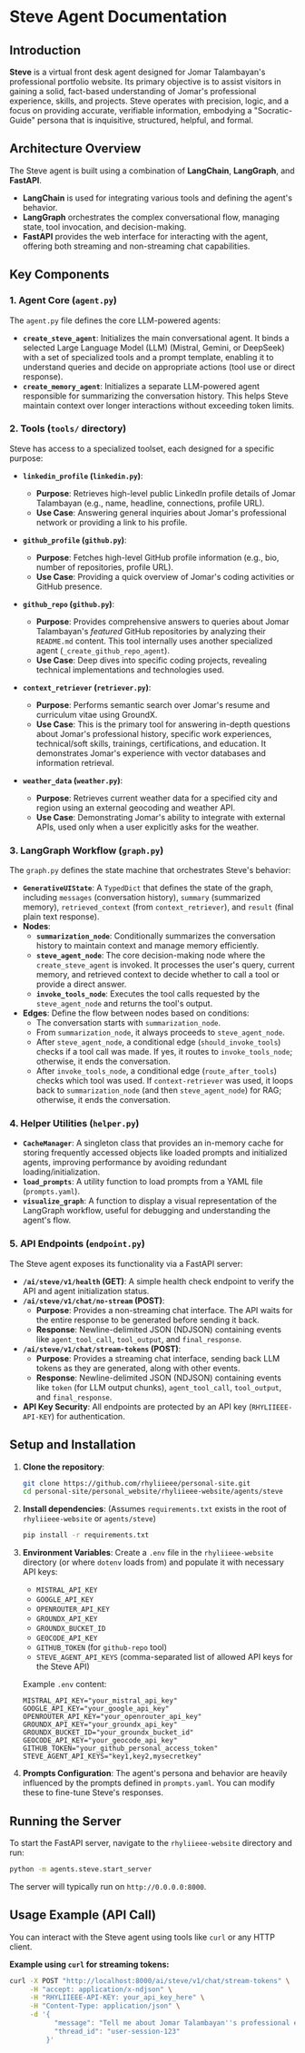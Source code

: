 # Steve Agent Documentation

## Introduction

**Steve** is a virtual front desk agent designed for Jomar Talambayan's professional portfolio website. Its primary objective is to assist visitors in gaining a solid, fact-based understanding of Jomar's professional experience, skills, and projects. Steve operates with precision, logic, and a focus on providing accurate, verifiable information, embodying a "Socratic-Guide" persona that is inquisitive, structured, helpful, and formal.

## Architecture Overview

The Steve agent is built using a combination of **LangChain**, **LangGraph**, and **FastAPI**.

*   **LangChain** is used for integrating various tools and defining the agent's behavior.
*   **LangGraph** orchestrates the complex conversational flow, managing state, tool invocation, and decision-making.
*   **FastAPI** provides the web interface for interacting with the agent, offering both streaming and non-streaming chat capabilities.

## Key Components

### 1. Agent Core (`agent.py`)

The `agent.py` file defines the core LLM-powered agents:

*   **`create_steve_agent`**: Initializes the main conversational agent. It binds a selected Large Language Model (LLM) (Mistral, Gemini, or DeepSeek) with a set of specialized tools and a prompt template, enabling it to understand queries and decide on appropriate actions (tool use or direct response).
*   **`create_memory_agent`**: Initializes a separate LLM-powered agent responsible for summarizing the conversation history. This helps Steve maintain context over longer interactions without exceeding token limits.

### 2. Tools (`tools/` directory)

Steve has access to a specialized toolset, each designed for a specific purpose:

*   **`linkedin_profile` (`linkedin.py`)**:
    *   **Purpose**: Retrieves high-level public LinkedIn profile details of Jomar Talambayan (e.g., name, headline, connections, profile URL).
    *   **Use Case**: Answering general inquiries about Jomar's professional network or providing a link to his profile.

*   **`github_profile` (`github.py`)**:
    *   **Purpose**: Fetches high-level GitHub profile information (e.g., bio, number of repositories, profile URL).
    *   **Use Case**: Providing a quick overview of Jomar's coding activities or GitHub presence.

*   **`github_repo` (`github.py`)**:
    *   **Purpose**: Provides comprehensive answers to queries about Jomar Talambayan's *featured* GitHub repositories by analyzing their `README.md` content. This tool internally uses another specialized agent (`_create_github_repo_agent`).
    *   **Use Case**: Deep dives into specific coding projects, revealing technical implementations and technologies used.

*   **`context_retriever` (`retriever.py`)**:
    *   **Purpose**: Performs semantic search over Jomar's resume and curriculum vitae using GroundX.
    *   **Use Case**: This is the primary tool for answering in-depth questions about Jomar's professional history, specific work experiences, technical/soft skills, trainings, certifications, and education. It demonstrates Jomar's experience with vector databases and information retrieval.

*   **`weather_data` (`weather.py`)**:
    *   **Purpose**: Retrieves current weather data for a specified city and region using an external geocoding and weather API.
    *   **Use Case**: Demonstrating Jomar's ability to integrate with external APIs, used only when a user explicitly asks for the weather.

### 3. LangGraph Workflow (`graph.py`)

The `graph.py` defines the state machine that orchestrates Steve's behavior:

*   **`GenerativeUIState`**: A `TypedDict` that defines the state of the graph, including `messages` (conversation history), `summary` (summarized memory), `retrieved_context` (from `context_retriever`), and `result` (final plain text response).
*   **Nodes**:
    *   **`summarization_node`**: Conditionally summarizes the conversation history to maintain context and manage memory efficiently.
    *   **`steve_agent_node`**: The core decision-making node where the `create_steve_agent` is invoked. It processes the user's query, current memory, and retrieved context to decide whether to call a tool or provide a direct answer.
    *   **`invoke_tools_node`**: Executes the tool calls requested by the `steve_agent_node` and returns the tool's output.
*   **Edges**: Define the flow between nodes based on conditions:
    *   The conversation starts with `summarization_node`.
    *   From `summarization_node`, it always proceeds to `steve_agent_node`.
    *   After `steve_agent_node`, a conditional edge (`should_invoke_tools`) checks if a tool call was made. If yes, it routes to `invoke_tools_node`; otherwise, it ends the conversation.
    *   After `invoke_tools_node`, a conditional edge (`route_after_tools`) checks which tool was used. If `context-retriever` was used, it loops back to `summarization_node` (and then `steve_agent_node`) for RAG; otherwise, it ends the conversation.

### 4. Helper Utilities (`helper.py`)

*   **`CacheManager`**: A singleton class that provides an in-memory cache for storing frequently accessed objects like loaded prompts and initialized agents, improving performance by avoiding redundant loading/initialization.
*   **`load_prompts`**: A utility function to load prompts from a YAML file (`prompts.yaml`).
*   **`visualize_graph`**: A function to display a visual representation of the LangGraph workflow, useful for debugging and understanding the agent's flow.

### 5. API Endpoints (`endpoint.py`)

The Steve agent exposes its functionality via a FastAPI server:

*   **`/ai/steve/v1/health` (GET)**: A simple health check endpoint to verify the API and agent initialization status.
*   **`/ai/steve/v1/chat/no-stream` (POST)**:
    *   **Purpose**: Provides a non-streaming chat interface. The API waits for the entire response to be generated before sending it back.
    *   **Response**: Newline-delimited JSON (NDJSON) containing events like `agent_tool_call`, `tool_output`, and `final_response`.
*   **`/ai/steve/v1/chat/stream-tokens` (POST)**:
    *   **Purpose**: Provides a streaming chat interface, sending back LLM tokens as they are generated, along with other events.
    *   **Response**: Newline-delimited JSON (NDJSON) containing events like `token` (for LLM output chunks), `agent_tool_call`, `tool_output`, and `final_response`.
*   **API Key Security**: All endpoints are protected by an API key (`RHYLIIEEE-API-KEY`) for authentication.

## Setup and Installation

1.  **Clone the repository**:
    ```bash
    git clone https://github.com/rhyliieee/personal-site.git
    cd personal-site/personal_website/rhyliieee-website/agents/steve
    ```
2.  **Install dependencies**:
    (Assumes `requirements.txt` exists in the root of `rhyliieee-website` or `agents/steve`)
    ```bash
    pip install -r requirements.txt
    ```
3.  **Environment Variables**: Create a `.env` file in the `rhyliieee-website` directory (or where `dotenv` loads from) and populate it with necessary API keys:
    *   `MISTRAL_API_KEY`
    *   `GOOGLE_API_KEY`
    *   `OPENROUTER_API_KEY`
    *   `GROUNDX_API_KEY`
    *   `GROUNDX_BUCKET_ID`
    *   `GEOCODE_API_KEY`
    *   `GITHUB_TOKEN` (for `github-repo` tool)
    *   `STEVE_AGENT_API_KEYS` (comma-separated list of allowed API keys for the Steve API)

    Example `.env` content:
    ```env
    MISTRAL_API_KEY="your_mistral_api_key"
    GOOGLE_API_KEY="your_google_api_key"
    OPENROUTER_API_KEY="your_openrouter_api_key"
    GROUNDX_API_KEY="your_groundx_api_key"
    GROUNDX_BUCKET_ID="your_groundx_bucket_id"
    GEOCODE_API_KEY="your_geocode_api_key"
    GITHUB_TOKEN="your_github_personal_access_token"
    STEVE_AGENT_API_KEYS="key1,key2,mysecretkey"
    ```

4.  **Prompts Configuration**: The agent's persona and behavior are heavily influenced by the prompts defined in `prompts.yaml`. You can modify these to fine-tune Steve's responses.

## Running the Server

To start the FastAPI server, navigate to the `rhyliieee-website` directory and run:

```bash
python -m agents.steve.start_server
```

The server will typically run on `http://0.0.0.0:8000`.

## Usage Example (API Call)

You can interact with the Steve agent using tools like `curl` or any HTTP client.

**Example using `curl` for streaming tokens:**

```bash
curl -X POST "http://localhost:8000/ai/steve/v1/chat/stream-tokens" \
     -H "accept: application/x-ndjson" \
     -H "RHYLIIEEE-API-KEY: your_api_key_here" \
     -H "Content-Type: application/json" \
     -d '{
           "message": "Tell me about Jomar Talambayan''s professional experience.",
           "thread_id": "user-session-123"
         }'
```
